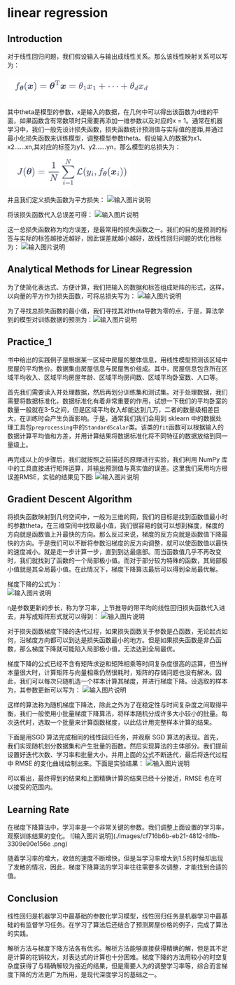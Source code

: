 ﻿#  linear regression

##  Introduction
对于线性回归问题，我们假设输入与输出成线性关系。那么该线性映射关系可以写为：

![输入图片说明](./image/81008ff2-e8ec-41ed-baa4-aaf68de73824.png)

其中theta是模型的参数，x是输入的数据，在几何中可以得出该函数为d维的平面，如果函数含有常数项时只需要再添加一维参数以及对应的x = 1。通常在机器学习中，我们一般先设计损失函数，损失函数统计预测值与实际值的差距,并通过最小化损失函数来训练模型，调整模型参数theta。假设输入的数据为x1、x2......xn,其对应的标签为y1、y2......yn，那么模型的总损失为：
![输入图片说明](./image/4a3dd043-3fe2-41bf-ba49-e182b85d77f0.png)

并且我们定义损失函数为平方损失：
![输入图片说明](./images/ac97fa39-42f8-466b-a0a0-8d5657b0b310.png)

将该损失函数代入总误差可得：
![输入图片说明](./images/b0b00f35-45fe-4dbf-a204-5b015cb45345.png)

这一总损失函数称为均方误差，是最常用的损失函数之一。我们的目的是预测的标签与实际的标签越接近越好，因此误差就越小越好，故线性回归问题的优化目标为：
![输入图片说明](./images/cf716b6b-eb21-4812-8ffb-3309e90e156e.png)


## Analytical Methods for Linear Regression
为了使简化表达式、方便计算，我们把输入的数据和标签组成矩阵的形式，这样，以向量的平方作为损失函数，可将总损失写为：
![输入图片说明](./images/03cb5742-b708-49e6-8330-a7a5c418e192.png)

为了寻找总损失函数的最小值，我们寻找其对theta导数为零的点，于是，算法学到的模型对训练数据的预测为：![输入图片说明](./images/)


##  Practice_1
书中给出的实践例子是根据某一区域中房屋的整体信息，用线性模型预测该区域中房屋的平均售价。数据集由房屋信息与房屋售价组成。其中，房屋信息包含所在区域平均收入、区域平均房屋年龄、区域平均房间数、区域平均卧室数、人口等。

首先我们需要读入并处理数据，然后再划分训练集和测试集。对于处理数据，我们需要将数据标准化，数据标准化有着非常重要的作用，试想一下我们的平均卧室的数量一般就在3-5之间，但是区域平均收入却能达到几万，二者的数量级相差巨大，在训练时会产生负面影响。于是，通常我们我们会用到 sklearn 中的数据处理工具包`preprocessing`中的`StandardScalar`类。该类的`fit`函数可以根据输入的数据计算平均值和方差，并用计算结果将数据标准化将不同特征的数据放缩到同一量级上。

再完成以上的步骤后，我们就按照之前描述的原理进行实验，我们利用 NumPy 库中的工具直接进行矩阵运算，并输出预测值与真实值的误差。这里我们采用均方根误差RMSE，实验的结果见下图:
![输入图片说明](./images/657d5384-ffdf-49e3-8a40-878b6b07f4f6.png)

##  Gradient Descent Algorithm
将损失函数映射到几何空间中，一般为三维的网，我们的目标是找到函数值最小时的参数theta，在三维空间中找取最小值，我们很容易的就可以想到梯度，梯度的方向就是函数值上升最快的方向。那么反过来说，梯度的反方向就是函数值下降最快的方向。于是我们可以不断将参数沿梯度的反方向调整，就可以使函数值以最快的速度减小。就是走一步计算一步，直到到达最底部。而当函数值几乎不再改变时，我们就找到了函数的一个局部极小值。而对于部分较为特殊的函数，其局部极小值就是其全局最小值。在此情况下，梯度下降算法最后可以得到全局最优解。

梯度下降的公式为：  
![输入图片说明](./images/de351769-5030-4cd7-82bf-cbf099e20793.png)

η是参数更新的步长，称为学习率，上节推导的带平均的线性回归损失函数代入进去，并写成矩阵形式就可以得到：
![输入图片说明](./images/427d868b-e992-4239-94a3-7902aa0f740a.png)

对于损失函数梯度下降的迭代过程，如果损失函数关于参数是凸函数，无论起点如何，沿梯度方向都可以到达是损失函数最小的地方。但是如果损失函数是非凸函数，那么梯度下降就可能陷入局部极小值，无法达到全局最优。

梯度下降的公式已经不含有矩阵求逆和矩阵相乘等时间复杂度很高的运算，但当样本量很大时，计算矩阵与向量相乘仍然很耗时，矩阵的存储问题也没有解决。因此，我们可以每次只随机选一个样本计算其梯度，并进行梯度下降。设选取的样本为，其参数更新可以写为：
![输入图片说明](./images/ac97fa39-42f8-466b-a0a0-8d5657b0b310.png)

这样的算法称为随机梯度下降法，除此之外为了在稳定性与时间复杂度之间取得平衡，我们一般使用小批量梯度下降算法，将样本随机分成许多大小较小的批量。每次迭代时，选取一个批量来计算函数梯度，以此估计用完整样本计算的结果。

下面是用SGD 算法完成相同的线性回归任务，并观察 SGD 算法的表现。首先，我们实现随机划分数据集和产生批量的函数。然后实现算法的主体部分。我们提前设置好迭代次数、学习率和批量大小，并用上面的公式不断迭代，最后将迭代过程中 RMSE 的变化曲线绘制出来。下面是实验结果：
![输入图片说明](./imags/b0b00f35-45fe-4dbf-a204-5b015cb45345.png)

可以看出，最终得到的结果和上面精确计算的结果已经十分接近，RMSE 也在可以接受的范围内。

##  Learning Rate
在梯度下降算法中，学习率是一个非常关键的参数。我们调整上面设置的学习率，观察训练结果的变化。
![输入图片说明](./images/cf716b6b-eb21-4812-8ffb-3309e90e156e .png)

随着学习率的增大，收敛的速度不断增快，但是当学习率增大到1.5的时候却出现了发散的情况，因此，梯度下降算法的学习率往往需要多次调整，才能找到合适的值。

##  Conclusion
线性回归是机器学习中最基础的参数化学习模型，线性回归任务是机器学习中最基础的有监督学习任务。在学习了算法后还结合了预测房屋价格的例子，完成了算法的实践。

解析方法与梯度下降方法各有优劣。解析方法能够直接获得精确的解，但是其不足是计算的花销较大，对表达式的计算也十分困难。梯度下降的方法用较小的时空复杂度获得了与精确解较为接近的结果，但是需要人为的调整学习率等，综合而言梯度下降的方法更广为所用，是现代深度学习的基础之一。



